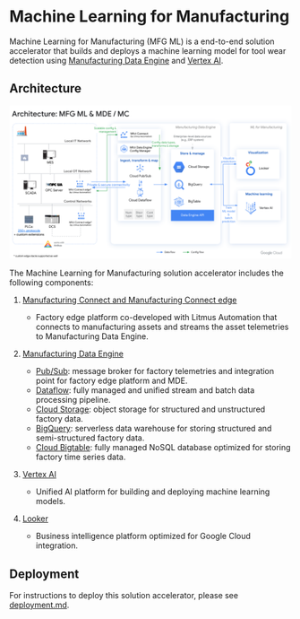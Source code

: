 # Machine Learning for Manufacturing

Machine Learning for Manufacturing (MFG ML) is a end-to-end
solution accelerator that builds and
deploys a machine learning model for tool wear detection using
[Manufacturing Data Engine](https://cloud.google.com/solutions/manufacturing-data-engine)
and [Vertex AI](https://cloud.google.com/vertex-ai).

## Architecture

![Architecture of Machine Learning for Manufacturing, Manufacturing Data Engine, and Manufacturing Connect](./docs/img/mfg_ml_architecture.png)

The Machine Learning for Manufacturing solution accelerator
includes the following components:

1. [Manufacturing Connect and Manufacturing Connect edge]((https://cloud.google.com/solutions/manufacturing-data-engine))
    - Factory edge platform co-developed with Litmus Automation
    that connects to manufacturing assets and streams the asset telemetries to
    Manufacturing Data Engine.

1. [Manufacturing Data Engine](https://cloud.google.com/solutions/manufacturing-data-engine)

    - [Pub/Sub](https://cloud.google.com/pubsub): message broker for
    factory telemetries and integration point for factory edge platform and MDE.
    - [Dataflow](https://cloud.google.com/dataflow): fully managed and unified
    stream and batch data processing pipeline.
    - [Cloud Storage](https://cloud.google.com/storage): object storage for
    structured and unstructured factory data.
    - [BigQuery](https://cloud.google.com/bigquery): serverless data
    warehouse for storing structured and semi-structured factory data.
    - [Cloud Bigtable](https://cloud.google.com/bigtable): fully managed NoSQL
    database optimized for storing factory time series data.

1. [Vertex AI](https://cloud.google.com/vertex-ai)
    - Unified AI platform for building and deploying machine learning models.

1. [Looker](https://www.looker.com/)
    - Business intelligence platform optimized for Google Cloud integration.

## Deployment

For instructions to deploy this solution accelerator, please see
[deployment.md](./docs/deployment.md).
